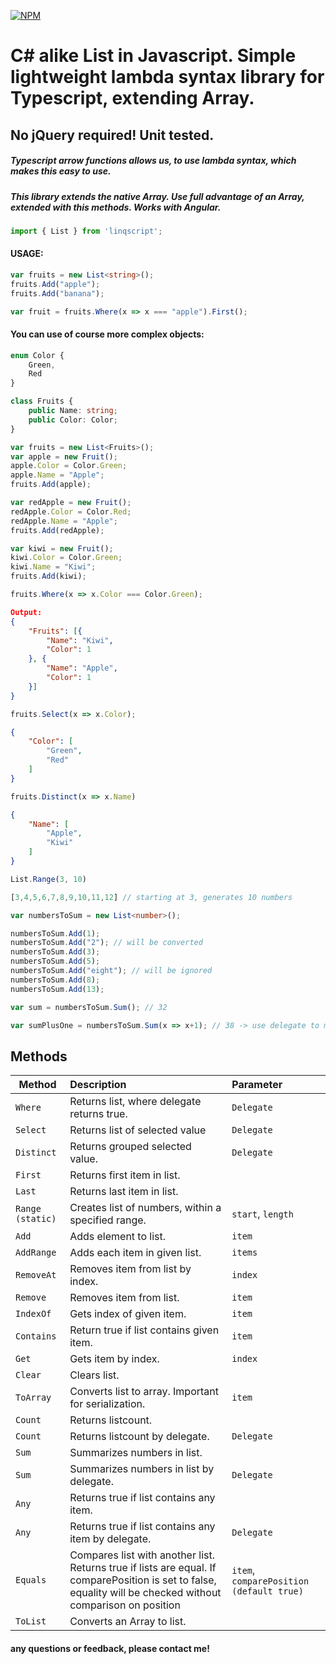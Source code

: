 [![NPM](https://nodei.co/npm/linqscript.png?mini=true)](https://www.npmjs.com/package/linqscript)
# C# alike List in Javascript. Simple lightweight lambda syntax library for Typescript, extending Array.
## No jQuery required! Unit tested.
##### Typescript arrow functions allows us, to use lambda syntax, which makes this easy to use. 
##### This library extends the native Array. Use full advantage of an Array, extended with this methods. Works with Angular.

```typescript
import { List } from 'linqscript';
```
#### USAGE:
```typescript
var fruits = new List<string>();
fruits.Add("apple");
fruits.Add("banana");

var fruit = fruits.Where(x => x === "apple").First();
```
#### You can use of course more complex objects:
```typescript
enum Color {
	Green,
	Red
}

class Fruits {
	public Name: string;
	public Color: Color;
}

var fruits = new List<Fruits>();
var apple = new Fruit();
apple.Color = Color.Green;
apple.Name = "Apple";
fruits.Add(apple);

var redApple = new Fruit();
redApple.Color = Color.Red;
redApple.Name = "Apple";
fruits.Add(redApple);

var kiwi = new Fruit();
kiwi.Color = Color.Green;
kiwi.Name = "Kiwi";
fruits.Add(kiwi);

fruits.Where(x => x.Color === Color.Green);
```
```json
Output:
{
	"Fruits": [{
		"Name": "Kiwi",
		"Color": 1
	}, {
		"Name": "Apple",
		"Color": 1
	}]
}
```

```typescript
fruits.Select(x => x.Color);
```
```json
{
	"Color": [
		"Green",
		"Red"
	]
}
```
```typescript
fruits.Distinct(x => x.Name)
```
```json
{
	"Name": [
		"Apple",
		"Kiwi"
	]
}
```
```typescript
List.Range(3, 10)

[3,4,5,6,7,8,9,10,11,12] // starting at 3, generates 10 numbers
```
```typescript
var numbersToSum = new List<number>();

numbersToSum.Add(1);
numbersToSum.Add("2"); // will be converted
numbersToSum.Add(3);
numbersToSum.Add(5);
numbersToSum.Add("eight"); // will be ignored
numbersToSum.Add(8);
numbersToSum.Add(13);

var sum = numbersToSum.Sum(); // 32

var sumPlusOne = numbersToSum.Sum(x => x+1); // 38 -> use delegate to manipulate.
```


## Methods
| Method        	|   Description                                             | Parameter     			|
| ------------- 	|:-------------                                             |:-----         			|
|  `Where`      	|   Returns list, where delegate returns true.              | `Delegate`    			|		
| `Select`      	|   Returns list of selected value                          | `Delegate`    			|
| `Distinct`    	|   Returns grouped selected value.                         | `Delegate`    			|
| `First`       	|   Returns first item in list.                             |               			|
| `Last`        	|   Returns last item in list.                              |               			|
| `Range (static)`	|   Creates list of numbers, within a specified range.      | `start`, `length`			|
| `Add`          	|   Adds element to list.                                   | `item`     				|
| `AddRange`     	|   Adds each item in given list.                           | `items`    				|
| `RemoveAt`     	|   Removes item from list by index.                        | `index`       			|
| `Remove`     		|   Removes item from list.                                 | `item`        			|
| `IndexOf`      	|   Gets index of given item.                               | `item`        			|
| `Contains`     	|   Return true if list contains given item.                | `item`        			|
| `Get`          	|   Gets item by index.                                     | `index`       			|
| `Clear`        	|   Clears list.                                            |               			|
| `ToArray`      	|   Converts list to array. Important for serialization.    | `item`        			|
| `Count`        	|   Returns listcount.                                      |               			|
| `Count`        	|   Returns listcount by delegate.                          | `Delegate`    			|
| `Sum`        		|   Summarizes numbers in list. 	                        |			    			|
| `Sum`        		|   Summarizes numbers in list by delegate.                 | `Delegate`    			|
| `Any`          	|   Returns true if list contains any item.                 |              		 		|
| `Any`          	|   Returns true if list contains any item by delegate.     | `Delegate`				|
| `Equals`       	|   Compares list with another list. Returns true if lists are equal. If comparePosition is set to false, equality will be checked without comparison on position     	   | `item`, `comparePosition (default true)` 	|
| `ToList`       	|   Converts an Array to list.						        |               			|

#### any questions or feedback, please contact me!